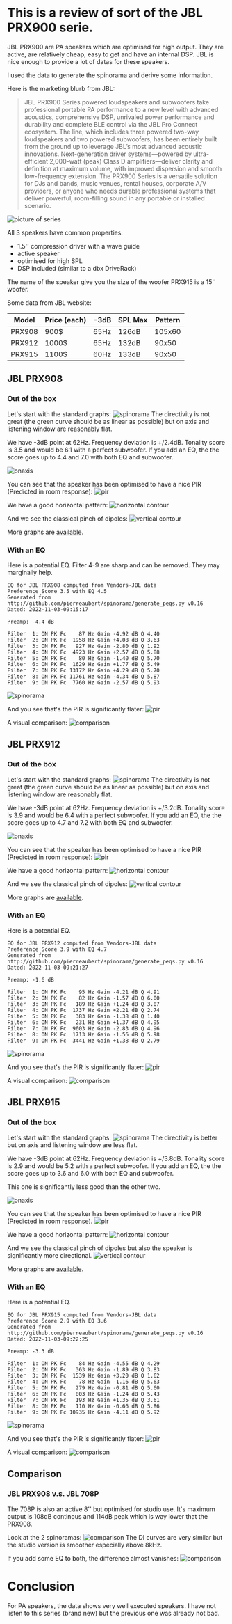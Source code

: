 # This is a review of sort of the JBL PRX900 serie.

JBL PRX900 are PA speakers which are optimised for high output. They
are active, are relatively cheap, easy to get and have an internal
DSP. JBL is nice enough to provide a lot of datas for these speakers.

I used the data to generate the spinorama and derive some information.

Here is the marketing blurb from JBL:


   > JBL PRX900 Series powered loudspeakers and subwoofers take professional portable PA performance to a new level with advanced acoustics, comprehensive DSP, unrivaled power performance and durability and complete BLE control via the JBL Pro Connect ecosystem. The line, which includes three powered two-way loudspeakers and two powered subwoofers, has been entirely built from the ground up to leverage JBL’s most advanced acoustic innovations. Next-generation driver systems—powered by ultra-efficient 2,000-watt (peak) Class D amplifiers—deliver clarity and definition at maximum volume, with improved dispersion and smooth low-frequency extension. The PRX900 Series is a versatile solution for DJs and bands, music venues, rental houses, corporate A/V providers, or anyone who needs durable professional systems that deliver powerful, room-filling sound in any portable or installed scenario.

![picture of series](./pict/prx900-header.jpg)

All 3 speakers have common properties:
- 1.5'' compression driver with a wave guide
- active speaker
- optimised for high SPL
- DSP included (similar to a dbx DriveRack)

The name of the speaker give you the size of the woofer PRX915 is a 15'' woofer.

Some data from JBL website:

| Model | Price (each) | -3dB | SPL Max| Pattern |
| --- | --- | --- | --- | --- |
| PRX908 |  900$ | 65Hz | 126dB | 105x60 |
| PRX912 | 1000$ | 65Hz | 132dB | 90x50 |
| PRX915 | 1100$ | 60Hz | 133dB | 90x50 |

## JBL PRX908

### Out of the box

Let's start with the standard graphs:
![spinorama](https://www.spinorama.org/speakers/JBL%20PRX908/JBL/vendor-pattern-105x60/CEA2034.jpg)
The directivity is not great (the green curve should be as linear as possible) but on axis and listening window are reasonably flat.

We have -3dB point at 62Hz. Frequency deviation is +/2.4dB. Tonality score is 3.5 and would be 6.1 with a perfect subwoofer.
If you add an EQ, the the score goes up to 4.4 and 7.0 with both EQ and subwoofer.

![onaxis](https://www.spinorama.org/speakers/JBL%20PRX908/JBL/vendor-pattern-105x60/On%20Axis.jpg)

You can see that the speaker has been optimised to have a nice PIR (Predicted in room response):
![pir](https://www.spinorama.org/speakers/JBL%20PRX908/JBL/vendor-pattern-105x60/Estimated%20In-Room%20Response.jpg)

We have a good horizontal pattern:
![horizontal contour](https://www.spinorama.org/speakers/JBL%20PRX908/JBL/vendor-pattern-105x60/SPL%20Horizontal%20Contour.jpg)

And we see the classical pinch of dipoles:
![vertical contour](https://www.spinorama.org/speakers/JBL%20PRX908/JBL/vendor-pattern-105x60/SPL%20Vertical%20Contour.jpg)

More graphs are [available](https://www.spinorama.org/speakers/JBL%20PRX908/JBL/index_vendor-pattern-105x60.html).

### With an EQ

Here is a potential EQ. Filter 4-9 are sharp and can be removed. They may marginally help.

```
EQ for JBL PRX908 computed from Vendors-JBL data
Preference Score 3.5 with EQ 4.5
Generated from http://github.com/pierreaubert/spinorama/generate_peqs.py v0.16
Dated: 2022-11-03-09:15:17

Preamp: -4.4 dB

Filter  1: ON PK Fc    87 Hz Gain -4.92 dB Q 4.40
Filter  2: ON PK Fc  1958 Hz Gain +4.08 dB Q 3.63
Filter  3: ON PK Fc   927 Hz Gain -2.80 dB Q 1.92
Filter  4: ON PK Fc  4923 Hz Gain +2.57 dB Q 5.88
Filter  5: ON PK Fc    80 Hz Gain -1.40 dB Q 5.70
Filter  6: ON PK Fc  1629 Hz Gain +1.77 dB Q 5.49
Filter  7: ON PK Fc 13172 Hz Gain +4.29 dB Q 5.70
Filter  8: ON PK Fc 11761 Hz Gain -4.34 dB Q 5.87
Filter  9: ON PK Fc  7760 Hz Gain -2.57 dB Q 5.93

```

![spinorama](https://www.spinorama.org/speakers/JBL%20PRX908/JBL/vendor-pattern-105x60_eq/CEA2034.webp)

And you see that's the PIR is significantly flater:
![pir](https://www.spinorama.org/speakers/JBL%20PRX908/JBL/vendor-pattern-105x60_eq/Estimated%20In-Room%20Response.webp)

A visual comparison:
![comparison](./pict/eq-PRX908.png)

## JBL PRX912

### Out of the box

Let's start with the standard graphs:
![spinorama](https://www.spinorama.org/speakers/JBL%20PRX912/JBL/vendor-pattern-90x50/CEA2034.jpg)
The directivity is not great (the green curve should be as linear as possible) but on axis and listening window are reasonably flat.

We have -3dB point at 62Hz. Frequency deviation is +/3.2dB. Tonality score is 3.9 and would be 6.4 with a perfect subwoofer.
If you add an EQ, the the score goes up to 4.7 and 7.2 with both EQ and subwoofer.

![onaxis](https://www.spinorama.org/speakers/JBL%20PRX912/JBL/vendor-pattern-90x50/On%20Axis.jpg)

You can see that the speaker has been optimised to have a nice PIR (Predicted in room response):
![pir](https://www.spinorama.org/speakers/JBL%20PRX912/JBL/vendor-pattern-90x50/Estimated%20In-Room%20Response.jpg)

We have a good horizontal pattern:
![horizontal contour](https://www.spinorama.org/speakers/JBL%20PRX912/JBL/vendor-pattern-90x50/SPL%20Horizontal%20Contour.jpg)

And we see the classical pinch of dipoles:
![vertical contour](https://www.spinorama.org/speakers/JBL%20PRX912/JBL/vendor-pattern-90x50/SPL%20Vertical%20Contour.jpg)

More graphs are [available](https://www.spinorama.org/speakers/JBL%20PRX912/JBL/index_vendor-pattern-90x50.html).

### With an EQ

Here is a potential EQ. 

```
EQ for JBL PRX912 computed from Vendors-JBL data
Preference Score 3.9 with EQ 4.7
Generated from http://github.com/pierreaubert/spinorama/generate_peqs.py v0.16
Dated: 2022-11-03-09:21:27

Preamp: -1.6 dB

Filter  1: ON PK Fc    95 Hz Gain -4.21 dB Q 4.91
Filter  2: ON PK Fc    82 Hz Gain -1.57 dB Q 6.00
Filter  3: ON PK Fc   189 Hz Gain +1.24 dB Q 3.07
Filter  4: ON PK Fc  1737 Hz Gain +2.21 dB Q 2.74
Filter  5: ON PK Fc   383 Hz Gain -1.38 dB Q 1.40
Filter  6: ON PK Fc   231 Hz Gain +1.37 dB Q 4.95
Filter  7: ON PK Fc  9603 Hz Gain -2.83 dB Q 4.96
Filter  8: ON PK Fc  1713 Hz Gain -1.56 dB Q 5.98
Filter  9: ON PK Fc  3441 Hz Gain +1.38 dB Q 2.79

```

![spinorama](https://www.spinorama.org/speakers/JBL%20PRX912/JBL/vendor-pattern-90x50_eq/CEA2034.webp)

And you see that's the PIR is significantly flater:
![pir](https://www.spinorama.org/speakers/JBL%20PRX912/JBL/vendor-pattern-90x50_eq/Estimated%20In-Room%20Response.webp)


A visual comparison:
![comparison](./pict/eq-PRX912.png)

## JBL PRX915

### Out of the box

Let's start with the standard graphs:
![spinorama](https://www.spinorama.org/speakers/JBL%20PRX915/JBL/vendor-pattern-90x50/CEA2034.jpg)
The directivity is better but on axis and listening window are less flat.

We have -3dB point at 62Hz. Frequency deviation is +/3.8dB. Tonality score is 2.9 and would be 5.2 with a perfect subwoofer.
If you add an EQ, the the score goes up to 3.6 and 6.0 with both EQ and subwoofer.

This one is significantly less good than the other two.

![onaxis](https://www.spinorama.org/speakers/JBL%20PRX915/JBL/vendor-pattern-90x50/On%20Axis.jpg)

You can see that the speaker has been optimised to have a nice PIR (Predicted in room response).
![pir](https://www.spinorama.org/speakers/JBL%20PRX915/JBL/vendor-pattern-90x50/Estimated%20In-Room%20Response.jpg)

We have a good horizontal pattern:
![horizontal contour](https://www.spinorama.org/speakers/JBL%20PRX915/JBL/vendor-pattern-90x50/SPL%20Horizontal%20Contour.jpg)

And we see the classical pinch of dipoles but also the speaker is significantly more directional.
![vertical contour](https://www.spinorama.org/speakers/JBL%20PRX915/JBL/vendor-pattern-90x50/SPL%20Vertical%20Contour.jpg)

More graphs are [available](https://www.spinorama.org/speakers/JBL%20PRX915/JBL/index_vendor-pattern-90x50.html).

### With an EQ

Here is a potential EQ. 

```
EQ for JBL PRX915 computed from Vendors-JBL data
Preference Score 2.9 with EQ 3.6
Generated from http://github.com/pierreaubert/spinorama/generate_peqs.py v0.16
Dated: 2022-11-03-09:22:25

Preamp: -3.3 dB

Filter  1: ON PK Fc    84 Hz Gain -4.55 dB Q 4.29
Filter  2: ON PK Fc   363 Hz Gain -1.89 dB Q 3.83
Filter  3: ON PK Fc  1539 Hz Gain +3.20 dB Q 1.62
Filter  4: ON PK Fc    78 Hz Gain -1.16 dB Q 5.63
Filter  5: ON PK Fc   279 Hz Gain -0.81 dB Q 5.60
Filter  6: ON PK Fc   803 Hz Gain -1.24 dB Q 5.43
Filter  7: ON PK Fc   193 Hz Gain +1.35 dB Q 3.61
Filter  8: ON PK Fc   110 Hz Gain -0.66 dB Q 5.86
Filter  9: ON PK Fc 10935 Hz Gain -4.11 dB Q 5.92

```

![spinorama](https://www.spinorama.org/speakers/JBL%20PRX915/JBL/vendor-pattern-90x50_eq/CEA2034.webp)

And you see that's the PIR is significantly flater:
![pir](https://www.spinorama.org/speakers/JBL%20PRX915/JBL/vendor-pattern-90x50_eq/Estimated%20In-Room%20Response.webp)

A visual comparison:
![comparison](./pict/eq-PRX915.png)

## Comparison

### JBL PRX908 v.s. JBL 708P

The 708P is also an active 8'' but optimised for studio use. It's maximum output is 108dB continous and 114dB peak which is way lower
that the PRX908.

Look at the 2 spinoramas:
![comparison](./pict/vsJBL708P.png)
The DI curves are very similar but the studio version is smoother especially above 8kHz.

If you add some EQ to both, the difference almost vanishes:
![comparison](./pict/vsJBL708P-eq.png)

# Conclusion

For PA speakers, the data shows very well executed speakers. I have not listen to this series (brand new) but the previous one was already not bad.